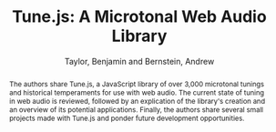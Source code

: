 --- 
title: "Tune.js: A Microtonal Web Audio Library" 
abstract: "The authors share Tune.js, a JavaScript library of over 3,000 microtonal tunings and historical temperaments for use with web audio. The current state of tuning in web audio is reviewed, followed by an explication of the library's creation and an overview of its potential applications. Finally, the authors share several small projects made with Tune.js and ponder future development opportunities." 
address: "Atlanta, Georgia" 
author: "Taylor, Benjamin and Bernstein, Andrew"
webAuthor: "Benjamin Taylor, Andrew Bernstein" 
booktitle: "Proceedings of the International Web Audio Conference" 
editor: "Freeman, Jason and Lerch, Alexander and Paradis, Matthew" 
month: "Proceedings of the International Web Audio Conference"
pages: "" 
publisher: "Georgia Tech" 
series: "WAC '16"
track: "Paper"  
year: "2016" 
id: "2016_27" 
tags: year2016
media: https://smartech.gatech.edu/bitstream/handle/1853/54580/lightningtalks-day2_videostream.html?sequence=8&isAllowed=y 
pdflink: /_data/papers/pdf/2016/2016_27.pdf
ISSN: 2663-5844
---